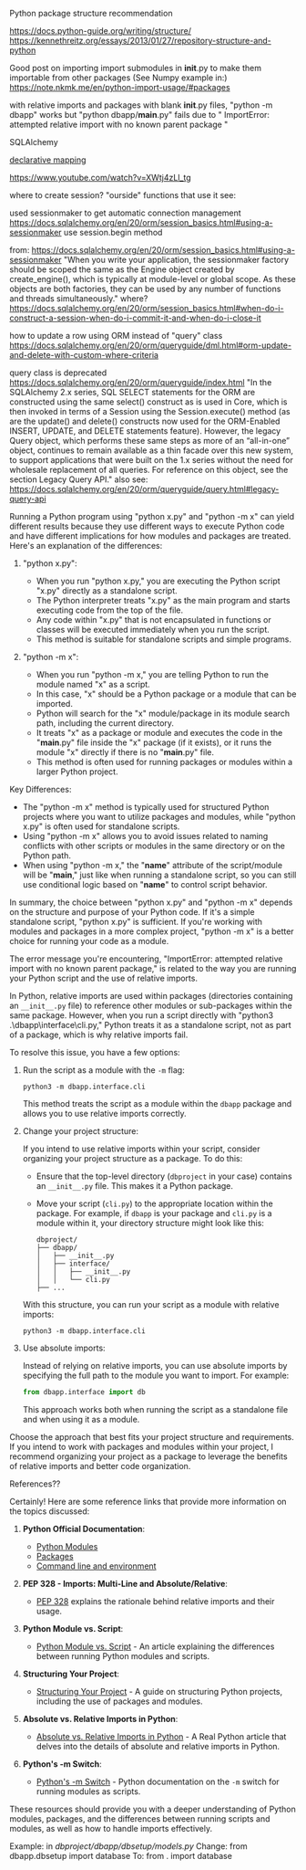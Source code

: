 Python package structure recommendation

https://docs.python-guide.org/writing/structure/
https://kennethreitz.org/essays/2013/01/27/repository-structure-and-python

Good post on importing
import submodules in __init__.py to make them importable from other packages (See Numpy example in:)
https://note.nkmk.me/en/python-import-usage/#packages


with relative imports and packages with blank __init__.py files, "python -m dbapp" works but "python dbapp/__main__.py" fails due to " ImportError: attempted relative import with no known parent package "






SQLAlchemy

[declarative mapping](https://docs.sqlalchemy.org/en/20/orm/mapping_styles.html#orm-declarative-mapping)


https://www.youtube.com/watch?v=XWtj4zLl_tg


where to create session?
"ourside" functions that use it
see: 

used sessionmaker to get automatic connection management
https://docs.sqlalchemy.org/en/20/orm/session_basics.html#using-a-sessionmaker
use session.begin method

from:  https://docs.sqlalchemy.org/en/20/orm/session_basics.html#using-a-sessionmaker
"When you write your application, the sessionmaker factory should be scoped the same as the Engine object created by create_engine(), which is typically at module-level or global scope. As these objects are both factories, they can be used by any number of functions and threads simultaneously."
where?
https://docs.sqlalchemy.org/en/20/orm/session_basics.html#when-do-i-construct-a-session-when-do-i-commit-it-and-when-do-i-close-it


how to update a row using ORM instead of "query" class
https://docs.sqlalchemy.org/en/20/orm/queryguide/dml.html#orm-update-and-delete-with-custom-where-criteria

query class is deprecated
https://docs.sqlalchemy.org/en/20/orm/queryguide/index.html
"In the SQLAlchemy 2.x series, SQL SELECT statements for the ORM are constructed using the same select() construct as is used in Core, which is then invoked in terms of a Session using the Session.execute() method (as are the update() and delete() constructs now used for the ORM-Enabled INSERT, UPDATE, and DELETE statements feature). However, the legacy Query object, which performs these same steps as more of an “all-in-one” object, continues to remain available as a thin facade over this new system, to support applications that were built on the 1.x series without the need for wholesale replacement of all queries. For reference on this object, see the section Legacy Query API."
also see: https://docs.sqlalchemy.org/en/20/orm/queryguide/query.html#legacy-query-api


Running a Python program using "python x.py" and "python -m x" can yield different results because they use different ways to execute Python code and have different implications for how modules and packages are treated. Here's an explanation of the differences:

1. "python x.py":
   - When you run "python x.py," you are executing the Python script "x.py" directly as a standalone script.
   - The Python interpreter treats "x.py" as the main program and starts executing code from the top of the file.
   - Any code within "x.py" that is not encapsulated in functions or classes will be executed immediately when you run the script.
   - This method is suitable for standalone scripts and simple programs.

2. "python -m x":
   - When you run "python -m x," you are telling Python to run the module named "x" as a script.
   - In this case, "x" should be a Python package or a module that can be imported.
   - Python will search for the "x" module/package in its module search path, including the current directory.
   - It treats "x" as a package or module and executes the code in the "__main__.py" file inside the "x" package (if it exists), or it runs the module "x" directly if there is no "__main__.py" file.
   - This method is often used for running packages or modules within a larger Python project.

Key Differences:
- The "python -m x" method is typically used for structured Python projects where you want to utilize packages and modules, while "python x.py" is often used for standalone scripts.
- Using "python -m x" allows you to avoid issues related to naming conflicts with other scripts or modules in the same directory or on the Python path.
- When using "python -m x," the "__name__" attribute of the script/module will be "__main__," just like when running a standalone script, so you can still use conditional logic based on "__name__" to control script behavior.

In summary, the choice between "python x.py" and "python -m x" depends on the structure and purpose of your Python code. If it's a simple standalone script, "python x.py" is sufficient. If you're working with modules and packages in a more complex project, "python -m x" is a better choice for running your code as a module.







The error message you're encountering, "ImportError: attempted relative import with no known parent package," is related to the way you are running your Python script and the use of relative imports.

In Python, relative imports are used within packages (directories containing an `__init__.py` file) to reference other modules or sub-packages within the same package. However, when you run a script directly with "python3 .\dbapp\interface\cli.py," Python treats it as a standalone script, not as part of a package, which is why relative imports fail.

To resolve this issue, you have a few options:

1. Run the script as a module with the `-m` flag:

   ```
   python3 -m dbapp.interface.cli
   ```

   This method treats the script as a module within the `dbapp` package and allows you to use relative imports correctly.

2. Change your project structure:

   If you intend to use relative imports within your script, consider organizing your project structure as a package. To do this:

   - Ensure that the top-level directory (`dbproject` in your case) contains an `__init__.py` file. This makes it a Python package.
   - Move your script (`cli.py`) to the appropriate location within the package. For example, if `dbapp` is your package and `cli.py` is a module within it, your directory structure might look like this:

     ```
     dbproject/
     ├── dbapp/
     │   ├── __init__.py
     │   ├── interface/
     │   │   ├── __init__.py
     │   │   └── cli.py
     ├── ...
     ```

   With this structure, you can run your script as a module with relative imports:

   ```
   python3 -m dbapp.interface.cli
   ```

3. Use absolute imports:

   Instead of relying on relative imports, you can use absolute imports by specifying the full path to the module you want to import. For example:

   ```python
   from dbapp.interface import db
   ```

   This approach works both when running the script as a standalone file and when using it as a module.

Choose the approach that best fits your project structure and requirements. If you intend to work with packages and modules within your project, I recommend organizing your project as a package to leverage the benefits of relative imports and better code organization.



References??

Certainly! Here are some reference links that provide more information on the topics discussed:

1. **Python Official Documentation**:
   - [Python Modules](https://docs.python.org/3/tutorial/modules.html)
   - [Packages](https://docs.python.org/3/tutorial/modules.html#packages)
   - [Command line and environment](https://docs.python.org/3/using/cmdline.html)

2. **PEP 328 - Imports: Multi-Line and Absolute/Relative**:
   - [PEP 328](https://www.python.org/dev/peps/pep-0328/) explains the rationale behind relative imports and their usage.

3. **Python Module vs. Script**:
   - [Python Module vs. Script](https://realpython.com/run-python-scripts/) - An article explaining the differences between running Python modules and scripts.

4. **Structuring Your Project**:
   - [Structuring Your Project](https://docs.python-guide.org/writing/structure/) - A guide on structuring Python projects, including the use of packages and modules.

5. **Absolute vs. Relative Imports in Python**:
   - [Absolute vs. Relative Imports in Python](https://realpython.com/absolute-vs-relative-python-imports/) - A Real Python article that delves into the details of absolute and relative imports in Python.

6. **Python's -m Switch**:
   - [Python's -m Switch](https://docs.python.org/3/using/cmdline.html#cmdoption-m) - Python documentation on the `-m` switch for running modules as scripts.

These resources should provide you with a deeper understanding of Python modules, packages, and the differences between running scripts and modules, as well as how to handle imports effectively.




Example: in *dbproject/dbapp/dbsetup/models.py*
    Change:
        from dbapp.dbsetup import database
    To:
        from . import database

